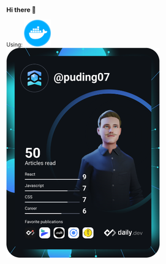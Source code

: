 ### Hi there 👋
Using:
<img src="https://github.com/Puding07/Puding07/blob/resources/ddvp.png" width="70" alt="docker"/>
<a href="https://app.daily.dev/puding07"><img src="https://github.com/Puding07/Puding07/blob/main/devcard.svg" width="400" alt="Aaron's Dev Card"/></a>

<!--
**Puding07/Puding07** is a ✨ _special_ ✨ repository because its `README.md` (this file) appears on your GitHub profile.

Here are some ideas to get you started:

- 🔭 I’m currently working on ...
- 🌱 I’m currently learning ...
- 👯 I’m looking to collaborate on ...
- 🤔 I’m looking for help with ...
- 💬 Ask me about ...
- 📫 How to reach me: ...
- 😄 Pronouns: ...
- ⚡ Fun fact: ...
-->

